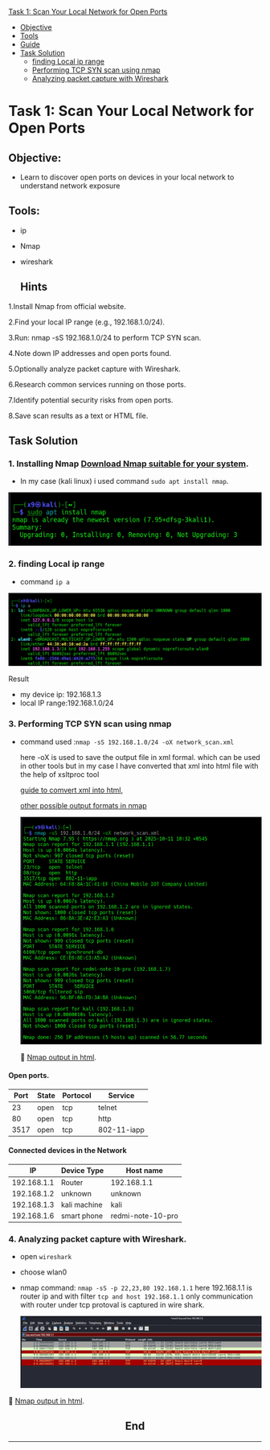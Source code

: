 [Task 1: Scan Your Local Network for Open Ports](#task-1-scan-your-local-network-for-open-ports)

  - [Objective](#objective)
  - [Tools](#tools)
  - [Guide](#hints)
  - [Task Solution](#task-solution)
    - [finding Local ip range](#2-finding-local-ip-range)
    - [Performing TCP SYN scan using nmap](#3--performing-tcp-syn-scan-using-nmap)
    - [Analyzing packet capture with Wireshark](#4-analyzing-packet-capture-with-wireshark)




# Task 1: Scan Your Local Network for Open Ports

## Objective:
- Learn to discover open ports on devices in your local network to understand
network exposure

## Tools:
- ip
- Nmap
- wireshark

  ## Hints

1.Install Nmap from official website.

2.Find your local IP range (e.g., 192.168.1.0/24).

3.Run: nmap -sS 192.168.1.0/24 to perform TCP SYN scan.

4.Note down IP addresses and open ports found.

5.Optionally analyze packet capture with Wireshark.

6.Research common services running on those ports.

7.Identify potential security risks from open ports.

8.Save scan results as a text or HTML file.


## Task Solution
### 1. Installing Nmap [Download Nmap suitable for your system](https://nmap.org/download.html).
- In my case (kali linux) i used command `sudo apt install nmap`.
  
 ![img not found](assets/nmap-install.png)

 ### 2. finding Local ip range 
 - command `ip a`

![img not found](assets/ip-scan.png)

Result 
- my device ip: 192.168.1.3
- local IP range:192.168.1.0/24

### 3.  Performing TCP SYN scan using nmap
- command used :`nmap -sS 192.168.1.0/24 -oX network_scan.xml`
  
   here -oX is used to save the output file in xml formal. which can be used in other tools but in my case I have converted that xml into html file
  with the help of xsltproc tool
  
   [guide to comvert xml into html](https://nmap.org/book/output-formats-output-to-html.html),
  
  [other possible output formats in nmap](https://nmap.org/book/output.html)

  ![img not found](assets/nmap-scan.png)

  :link: [Nmap output in html](https://th3nobody.github.io/cybersecurity/task-1/assets/nmap-scan.html).

#### Open ports.

  |Port|State|Portocol|Service|
  |----|-----|--------|-------|
  |23|open|tcp|telnet|
  |80|open|tcp|http|
  |3517|open|tcp|802-11-iapp|

  #### Connected devices in the Network
  |IP|Device Type|Host name|
  |--|-----------|---------|
  |192.168.1.1|Router|192.168.1.1|
  |192.168.1.2|unknown|unknown|
  |192.168.1.3|kali machine|kali|
  |192.168.1.6|smart phone|redmi-note-10-pro|


  ### 4. Analyzing packet capture with Wireshark.

  - open `wireshark`
  - choose wlan0
  - nmap command: `nmap -sS -p 22,23,80 192.168.1.1`
     here 192.168.1.1 is router ip and with filter `tcp and host 192.168.1.1` only communication with router under tcp protoval is captured in wire shark.

    ![img not found](assets/wireshark.png)


  :link: [Nmap output in html](https://th3nobody.github.io/cybersecurity/task-1/assets/nmap-scan.html).

  
  <h2 align="center">End</h2>

  ---
